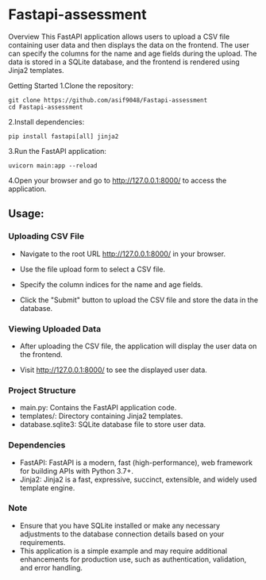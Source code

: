 # Fastapi-assessment
Overview
This FastAPI application allows users to upload a CSV file containing user data and then displays the data on the frontend. The user can specify the columns for the name and age fields during the upload. The data is stored in a SQLite database, and the frontend is rendered using Jinja2 templates.

Getting Started
1.Clone the repository:
```
git clone https://github.com/asif9048/Fastapi-assessment
cd Fastapi-assessment
```
2.Install dependencies:
```
pip install fastapi[all] jinja2
```
3.Run the FastAPI application:
```
uvicorn main:app --reload
```
4.Open your browser and go to http://127.0.0.1:8000/ to access the application.

## Usage:
### Uploading CSV File
- Navigate to the root URL http://127.0.0.1:8000/ in your browser.

- Use the file upload form to select a CSV file.

- Specify the column indices for the name and age fields.

- Click the "Submit" button to upload the CSV file and store the data in the database.

### Viewing Uploaded Data
- After uploading the CSV file, the application will display the user data on the frontend.

- Visit http://127.0.0.1:8000/ to see the displayed user data.
### Project Structure
- main.py: Contains the FastAPI application code.
- templates/: Directory containing Jinja2 templates.
- database.sqlite3: SQLite database file to store user data.
### Dependencies
- FastAPI: FastAPI is a modern, fast (high-performance), web framework for building APIs with Python 3.7+.
- Jinja2: Jinja2 is a fast, expressive, succinct, extensible, and widely used template engine.
### Note
- Ensure that you have SQLite installed or make any necessary adjustments to the database connection details based on your requirements.
- This application is a simple example and may require additional enhancements for production use, such as authentication, validation, and error handling.
